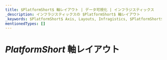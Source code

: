 ```yaml
---
title: $PlatformShort$ 軸レイアウト | データ可視化 | インフラジスティックス
_description: インフラジスティックスの $PlatformShort$ 軸レイアウト
_keywords: $PlatformShort$ Axis, Layouts, Infragistics, $PlatformShort$ 軸, レイアウト, インフラジスティックス
mentionedTypes: []
---
```


# $PlatformShort$ 軸レイアウト

<!-- talk about axis, gap, overlap, multiple axis, vertical/horizontal
and

TODO combine

data-chart-axis-locations.md
data-chart-axis-sharing.md

-->